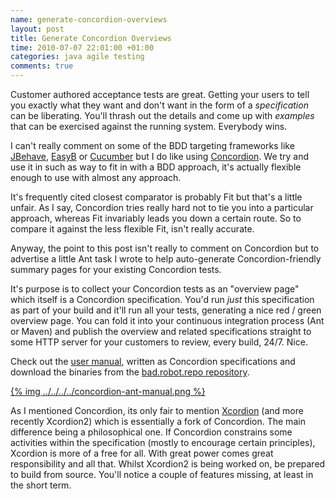 ```yaml
---
name: generate-concordion-overviews
layout: post
title: Generate Concordion Overviews
time: 2010-07-07 22:01:00 +01:00
categories: java agile testing
comments: true
---
```


Customer authored acceptance tests are great. Getting your users to tell you exactly what they want
and don't want in the form of a _specification_ can be liberating. You'll thrash out the details and come up
 with _examples_ that can be exercised against the running system. Everybody wins.

I can't really comment on some of the BDD targeting frameworks like [JBehave](http://jbehave.org/),
[EasyB](http://www.easyb.org/) or [Cucumber](http://cukes.info/) but I do like using [Concordion](http://www.concordion.org/).
We try and use it in such as way to fit in with a BDD approach, it's actually flexible enough to use with almost any
approach.

It's frequently cited closest comparator is probably Fit but that's a little unfair. As I say, Concordion tries really
hard not to tie you into a particular approach, whereas Fit invariably leads you down a certain route. So to compare it
against the less flexible Fit, isn't really accurate.
  
Anyway, the point to this post isn't really to comment on Concordion but to advertise a little Ant task I wrote to
help auto-generate Concordion-friendly summary pages for your existing Concordion tests.

<!-- more -->
  
It's purpose is to collect your Concordion tests as an "overview page" which
itself is a Concordion specification. You'd run _just_ this specification as part of your build and it'll run all your
tests, generating a nice red / green overview page. You can fold it into your continuous integration process (Ant or
Maven) and publish the overview and related specifications straight to some HTTP server for your customers to review, every build, 24/7. Nice.


Check out the [user manual](http://badrobot.googlecode.com/svn/trunk/bad.robot/concordion-ant-task/manual/Overview.html), written as Concordion
specifications and download the binaries from the [bad.robot.repo repository](http://robotooling.com/maven/bad/robot/concordion-ant-task/).

[{% img ../../../../concordion-ant-manual.png %}](http://badrobot.googlecode.com/svn/trunk/bad.robot/concordion-ant-task/manual/Overview.html)

  
As I mentioned Concordion, its only fair to mention
[Xcordion](http://code.google.com/p/xcordion/) (and more recently Xcordion2)
which is essentially a fork of Concordion. The main difference being a
philosophical one. If Concordion constrains some activities within the
specification (mostly to encourage certain principles), Xcordion is more of a
free for all. With great power comes great responsibility and all that. Whilst
Xcordion2 is being worked on, be prepared to build from source. You'll notice
a couple of features missing, at least in the short term.





